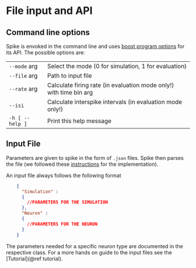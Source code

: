 # File input and API

## Command line options
Spike is envoked in the command line and uses [boost program options](https://www.boost.org/doc/libs/1_71_0/doc/html/program_options/tutorial.html) for its API.
The possible options are:

|                 |                                                                        |
| --------------- | ---------------------------------------------------------------------- |
| `--mode` arg    | Select the mode (0 for simulation, 1 for evaluation)                   |
| `--file` arg    | Path to input file                                                     |
| `--rate` arg    | Calculate firing rate (in evaluation mode only!) with time bin arg     |
| `--isi`         | Calculate interspike intervals (in evaluation mode only!)              |
| `-h [ --help ]` | Print this help message                                                |


## Input File
Parameters are given to spike in the form of `.json` files.
Spike then parses the file (we followed these [instructions](http://techgate.fr/boost-property-tree/) for the implementation).

An input file always follows the following format

~~~~~~~~~~~~~~~~~~~~~~~~~~~~~~~~~~~~~~~~json
    {
      "Simulation" :
      {
        //PARAMETERS FOR THE SIMULATION
      },
      "Neuron" :
      {
        //PARAMETERS FOR THE NEURON
      }
    }
~~~~~~~~~~~~~~~~~~~~~~~~~~~~~~~~~~~~~~~~

The parameters needed for a specific neuron type are documented in the respective class.
For a more hands on guide to the input files see the [Tutorial](@ref tutorial).
